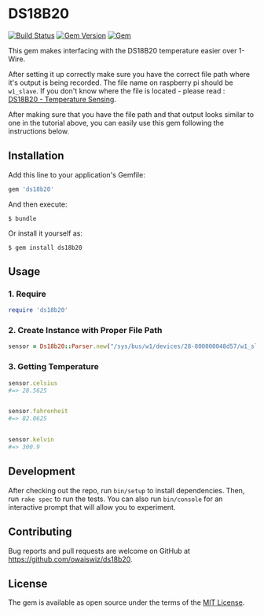# DS18B20


[![Build Status](https://travis-ci.org/owaiswiz/ds18b20.svg?branch=master)](https://travis-ci.org/owaiswiz/ds18b20) [![Gem Version](https://badge.fury.io/rb/ds18b20.svg)](https://badge.fury.io/rb/ds18b20) [![Gem](https://img.shields.io/gem/dt/ds18b20.svg?colorB=brightgreen&maxAge=3600)]() 


This gem makes interfacing with the DS18B20 temperature easier over 1-Wire.


After setting it up correctly make sure you have the correct file path where it's output is being recorded.
The file name on raspberry pi should be `w1_slave`. If you don't know where the file is located - please read : [DS18B20 - Temperature Sensing](https://learn.adafruit.com/adafruits-raspberry-pi-lesson-11-ds18b20-temperature-sensing?view=all).


After making sure that you have the file path and that output looks similar to one in the tutorial above, you can easily use this gem following the instructions below.

## Installation

Add this line to your application's Gemfile:

```ruby
gem 'ds18b20'
```

And then execute:

    $ bundle

Or install it yourself as:

    $ gem install ds18b20

## Usage

### 1. Require

```ruby
require 'ds18b20'
```


### 2. Create Instance with Proper File Path

```ruby
sensor = Ds18b20::Parser.new("/sys/bus/w1/devices/28-800000048d57/w1_slave")
```


### 3. Getting Temperature

```ruby
sensor.celsius
#=> 28.5625


sensor.fahrenheit
#=> 82.0625


sensor.kelvin
#=> 300.9
```


## Development

After checking out the repo, run `bin/setup` to install dependencies. Then, run `rake spec` to run the tests. You can also run `bin/console` for an interactive prompt that will allow you to experiment.

## Contributing

Bug reports and pull requests are welcome on GitHub at https://github.com/owaiswiz/ds18b20.

## License

The gem is available as open source under the terms of the [MIT License](https://opensource.org/licenses/MIT).
